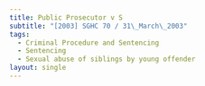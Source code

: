 ```yaml
---
title: Public Prosecutor v S
subtitle: "[2003] SGHC 70 / 31\_March\_2003"
tags:
  - Criminal Procedure and Sentencing
  - Sentencing
  - Sexual abuse of siblings by young offender
layout: single
---
```


